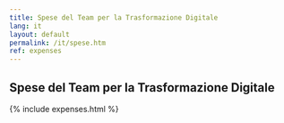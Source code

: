```yaml
---
title: Spese del Team per la Trasformazione Digitale
lang: it
layout: default
permalink: /it/spese.htm
ref: expenses
---
```


## Spese del Team per la Trasformazione Digitale

{% include expenses.html %}